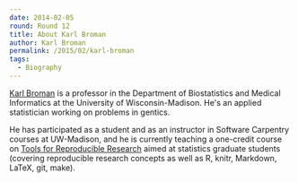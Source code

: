 ```yaml
---
date: 2014-02-05
round: Round 12
title: About Karl Broman
author: Karl Broman
permalink: /2015/02/karl-broman
tags:
  - Biography
---
```


[Karl Broman](http://kbroman.org) is a professor in the Department of
Biostatistics and Medical Informatics at the University of
Wisconsin-Madison. He's an applied statistician working on problems in
gentics.

He has participated as a student and as an instructor in Software
Carpentry courses at UW-Madison, and he is currently teaching a
one-credit course on
[Tools for Reproducible Research](http://kbroman.org/Tools4RR) aimed
at statistics graduate students (covering reproducible research
concepts as well as R, knitr, Markdown, LaTeX, git, make).
